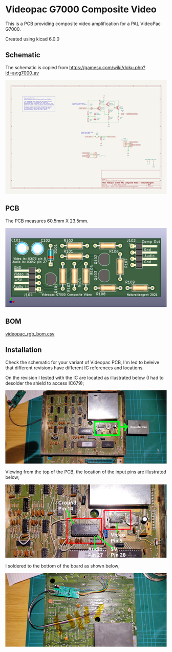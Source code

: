 # Videopac G7000 Composite Video

This is a PCB providing composite video amplification for a PAL VideoPac G7000.

Created using kicad 6.0.0


## Schematic

The schematic is copied from https://gamesx.com/wiki/doku.php?id=av:g7000_av

![schematic](images/videopac_composite.svg "Schematic")

## PCB

The PCB measures 60.5mm X 23.5mm.

![PCB](images/videopac_composite_pcb.png "PCB")

## BOM

[videopac_rgb_bom.csv](videopac_composite_bom.csv "BOM")

## Installation

Check the schematic for your variant of Videopac PCB, I'm led to beleive that different revisions have different IC references and locations.

On the revision I tested with the IC are located as illustrated below (I had to desolder the shield to access IC679);

![IC Locations](images/IcLocations.png "IC Locations")

Viewing from the top of the PCB, the location of the input pins are illustrated below;

![Pin Locations](images/PinLocations.png "Pin Locations")

I soldered to the bottom of the board as shown below;

![Solder Points](images/SolderPoints.png "Solder Points")

